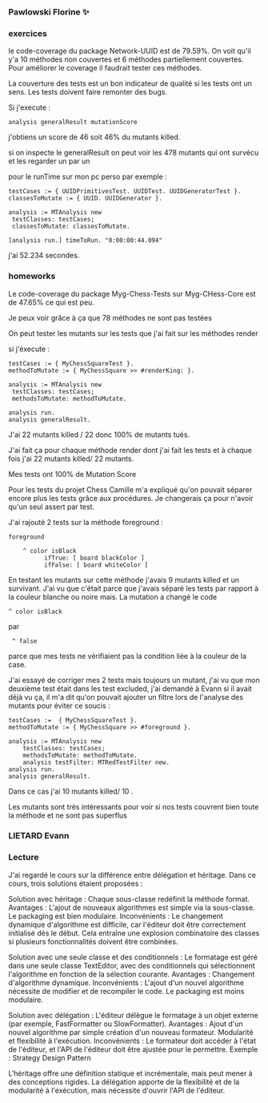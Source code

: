 ### Pawlowski Florine :sparkles:

### exercices 

le code-coverage du package Network-UUID est de 79.59%. 
On voit qu'il y'a 10 méthodes non couvertes et 6 méthodes partiellement couvertes. 
Pour améliorer le coverage il faudrait tester ces méthodes. 

La couverture des tests est un bon indicateur de qualité si les tests ont un sens. Les tests doivent faire remonter des bugs.

Si j'execute : 

```
analysis generalResult mutationScore
```

j'obtiens un score de 46 soit 46% du mutants killed. 

si on inspecte le generalResult on peut voir les 478 mutants qui ont survécu et les regarder un par un 

pour le runTime sur mon pc perso par exemple : 

```
testCases := { UUIDPrimitivesTest. UUIDTest. UUIDGeneratorTest }.
classesToMutate := { UUID. UUIDGenerator }.

analysis := MTAnalysis new
 testClasses: testCases;
 classesToMutate: classesToMutate.

[analysis run.] timeToRun. "0:00:00:44.094"
```

j'ai 52.234 secondes. 

### homeworks 

Le code-coverage du package Myg-Chess-Tests sur Myg-CHess-Core est de 47.65% ce qui est peu. 

Je peux voir grâce à ça que 78 méthodes ne sont pas testées 

On peut tester les mutants sur les tests que j'ai fait sur les méthodes render 

si j'éxecute :

``` 
testCases := { MyChessSquareTest }. 
methodToMutate := { MyChessSquare >> #renderKing: }.

analysis := MTAnalysis new
 testClasses: testCases;
 methodsToMutate: methodToMutate. 

analysis run. 
analysis generalResult.
```

J'ai 22 mutants killed / 22 donc 100% de mutants tués. 

J'ai fait ça pour chaque méthode render dont j'ai fait les tests et à chaque fois j'ai 22 mutants killed/ 22 mutants. 

Mes tests ont 100% de Mutation Score


Pour les tests du projet Chess Camille m'a expliqué qu'on pouvait séparer encore plus les tests grâce aux procédures. Je changerais ça pour n'avoir qu'un seul assert par test. 

J'ai rajouté 2 tests sur la méthode foreground : 

```
foreground

	^ color isBlack
		  ifTrue: [ board blackColor ]
		  ifFalse: [ board whiteColor ]
```


En testant les mutants sur cette méthode j'avais 9 mutants killed et un survivant. J'ai vu que c'était parce que j'avais séparé les tests par rapport à la couleur blanche ou noire mais.
La mutation a changé le code


``` ^ color isBlack ```


par


``` ^ false```


parce que mes tests ne vérifiaient pas la condition liée à la couleur de la case.

J'ai essayé de corriger mes 2 tests mais toujours un mutant, j'ai vu que mon deuxième test était dans les test excluded, j'ai demandé à Evann si il avait déjà vu ça, il m'a dit qu'on pouvait ajouter un filtre lors de l'analyse des mutants pour éviter ce soucis : 
```
testCases :=  { MyChessSquareTest }.
methodToMutate := { MyChessSquare >> #foreground }.

analysis := MTAnalysis new
    testClasses: testCases;
    methodsToMutate: methodToMutate.
    analysis testFilter: MTRedTestFilter new.
analysis run.
analysis generalResult.
```
Dans ce cas j'ai 10 mutants killed/ 10 .

Les mutants sont très intéressants pour voir si nos tests couvrent bien toute la méthode et ne sont pas superflus 

### LIETARD Evann
### Lecture 
J'ai regardé le cours sur la différence entre délégation et héritage.
Dans ce cours, trois solutions étaient proposées :

Solution avec héritage :
Chaque sous-classe redéfinit la méthode format.
Avantages : L'ajout de nouveaux algorithmes est simple via la sous-classe. Le packaging est bien modulaire.
Inconvénients : Le changement dynamique d'algorithme est difficile, car l'éditeur doit être correctement initialisé dès le début. Cela entraîne une explosion combinatoire des classes si plusieurs fonctionnalités doivent être combinées.

Solution avec une seule classe et des conditionnels :
Le formatage est géré dans une seule classe TextEditor, avec des conditionnels qui sélectionnent l'algorithme en fonction de la sélection courante.
Avantages : Changement d'algorithme dynamique.
Inconvénients : L'ajout d'un nouvel algorithme nécessite de modifier et de recompiler le code. Le packaging est moins modulaire.

Solution avec délégation :
L'éditeur délègue le formatage à un objet externe (par exemple, FastFormatter ou SlowFormatter).
Avantages : Ajout d'un nouvel algorithme par simple création d'un nouveau formateur. Modularité et flexibilité à l'exécution.
Inconvénients : Le formateur doit accéder à l'état de l'éditeur, et l'API de l'éditeur doit être ajustée pour le permettre.
Exemple : Strategy Design Pattern

L'héritage offre une définition statique et incrémentale, mais peut mener à des conceptions rigides.
La délégation apporte de la flexibilité et de la modularité à l'exécution, mais nécessite d'ouvrir l'API de l'éditeur.
